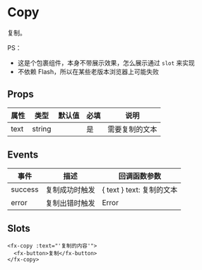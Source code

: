 # Copy

复制。

PS：

- 这是个包裹组件，本身不带展示效果，怎么展示通过 `slot` 来实现
- 不依赖 Flash，所以在某些老版本浏览器上可能失败

## Props

| 属性 | 类型   | 默认值 | 必填 | 说明           |
| ---- | ------ | ------ | ---- | -------------- |
| text | string |        | 是   | 需要复制的文本 |

## Events

| 事件    | 描述           | 回调函数参数            |
| ------- | -------------- | ----------------------- |
| success | 复制成功时触发 | { text } text: 复制的文本 |
| error   | 复制出错时触发 | Error                   |

## Slots

```
<fx-copy :text="'复制的内容'">
  <fx-button>复制</fx-button>
</fx-copy>
```
